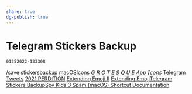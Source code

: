 ```yaml
---
share: true
dg-publish: true
---
```

# Telegram Stickers Backup
`01252022-133308`

/save stickersbackup
[macOSIcons](https://t.me/extratone/9904)
[𝘎 𝘙 𝘖 𝘛 𝘌 𝘚 𝘘 𝘜 𝘌 𝘈𝘱𝘱 𝘐𝘤𝘰𝘯𝘴](https://t.me/extratone/9905)
[Telegram Tweets](https://t.me/extratone/9906)
[2021 PERDITION](https://t.me/extratone/9907)
[Extending Emoji II](https://t.me/extratone/9908)
[Extending Emoji](https://t.me/extratone/9909)[Telegram Stickers Backup](drafts://open?uuid=20F66352-B5DF-4FBB-84C0-DDFA44D0A599)[Spy Kids 3 Spam (macOS) Shortcut Documentation](drafts://open?uuid=6C8BAFFC-E8AE-45EE-BB78-A0FF7C74C575)

